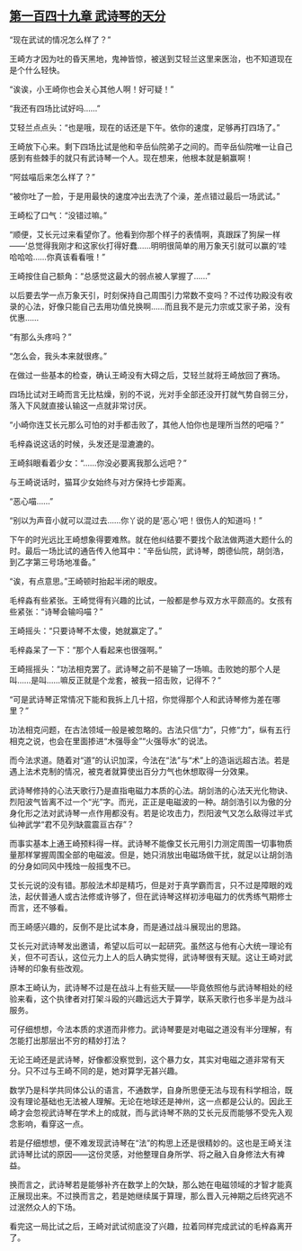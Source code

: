 ## [第一百四十九章 武诗琴的天分](https://www.xxbiquge.com/11_11207/5463574.html)


  “现在武试的情况怎么样了？”

  王崎方才因为吐的昏天黑地，鬼神皆惊，被送到艾轻兰这里来医治，也不知道现在是个什么轻快。

  “诶诶，小王崎你也会关心其他人啊！好可疑！”

  “我还有四场比试好吗……”

  艾轻兰点点头：“也是哦，现在的话还是下午。依你的速度，足够再打四场了。”

  王崎放下心来。剩下四场比试是他和辛岳仙院弟子之间的。而辛岳仙院唯一让自己感到有些棘手的就只有武诗琴一个人。现在想来，他根本就是躺赢啊！

  “阿兹喵后来怎么样了？”

  “被你吐了一脸，于是用最快的速度冲出去洗了个澡，差点错过最后一场武试。”

  王崎松了口气：“没错过嘛。”

  “顺便，艾长元过来看望你了。他看到你那个样子的表情啊，真跟踩了狗屎一样——‘总觉得我刚才和这家伙打得好蠢……明明很简单的用万象天引就可以赢的’哇哈哈哈……你真该看看哦！”

  王崎按住自己额角：“总感觉这最大的弱点被人掌握了……”

  以后要去学一点万象天引，时刻保持自己周围引力常数不变吗？不过传功殿没有收录的心法，好像只能自己去用功值兑换啊……而且我不是元力宗或艾家子弟，没有优惠……

  “有那么头疼吗？”

  “怎么会，我头本来就很疼。”

  在做过一些基本的检查，确认王崎没有大碍之后，艾轻兰就将王崎放回了赛场。

  四场比试对王崎而言无比枯燥，别的不说，光对手全部还没开打就气势自弱三分，落入下风就直接认输这一点就非常讨厌。

  “小崎你连艾长元那么可怕的对手都击败了，其他人怕你也是理所当然的吧喵？”

  毛梓淼说这话的时候，头发还是湿漉漉的。

  王崎斜眼看着少女：“……你没必要离我那么远吧？”

  与王崎说话时，猫耳少女始终与对方保持七步距离。

  “恶心喵……”

  “别以为声音小就可以混过去……你丫说的是‘恶心’吧！很伤人的知道吗！”

  下午的时光远比王崎想象得要难熬。就在他纠结要不要找个敌法做两道大题什么的时。最后一场比试的通告传入他耳中：“辛岳仙院，武诗琴，朗德仙院，胡剑浩，到乙字第三号场地准备。”

  “诶，有点意思。”王崎顿时抬起半闭的眼皮。

  毛梓淼有些紧张。王崎觉得有兴趣的比试，一般都是参与双方水平颇高的。女孩有些紧张：“诗琴会输吗喵？”

  王崎摇头：“只要诗琴不太傻，她就赢定了。”

  毛梓淼呆了一下：“那个人看起来也很强啊。”

  王崎摇摇头：“功法相克罢了。武诗琴之前不是输了一场嘛。击败她的那个人是叫……是叫……嘛反正就是个龙套，被我一招击败，记得不？”

  “可是武诗琴正常情况下能和我拆上几十招，你觉得那个人和武诗琴修为差在哪里？”

  功法相克问题，在古法领域一般是被忽略的。古法只信“力”，只修“力”，纵有五行相克之说，也会在里面掺进“木强辱金”“火强辱水”的说法。

  而今法求道。随着对“道”的认识加深，今法在“法”与“术”上的造诣远超古法。若是遇上法术克制的情况，被克者就算使出百分力气也休想取得一分效果。

  武诗琴修持的心法天歌行乃是直指电磁力本质的心法。胡剑浩的心法天光化物诀、烈阳波气皆离不过一个“光”字。而光，正正是电磁波的一种。胡剑浩引以为傲的分身化形之法对武诗琴一点作用都没有。若是论攻击力，烈阳波气又怎么敌得过半式仙神武学“君不见列缺震震亘古存”？

  而事实基本上通王崎预料得一样。武诗琴不能像艾长元用引力测定周围一切事物质量那样掌握周围全部的电磁波。但是，她只消放出电磁场做干扰，就足以让胡剑浩的分身如同风中残烛一般摇曳不已。

  艾长元说的没有错。那般法术却是精巧，但是对于真学霸而言，只不过是障眼的戏法，起伏普通人或古法修或许够了，但在武诗琴这样初涉电磁力的优秀练气期修士而言，还不够看。

  而王崎感兴趣的，反倒不是比试本身，而是通过战斗展现出的思路。

  艾长元对武诗琴发出邀请，希望以后可以一起研究。虽然这与他有心大统一理论有关，但不可否认，这位元力上人的后人确实觉得，武诗琴很有天赋。这让王崎对武诗琴的印象有些改观。

  原本王崎认为，武诗琴不过是在战斗上有些天赋——毕竟依照他与武诗琴相处的经验来看，这个执律者对打架斗殴的兴趣远远大于算学，联系天歌行也多半是为战斗服务。

  可仔细想想，今法本质的求道而非修力。武诗琴要是对电磁之道没有半分理解，有怎能打出那层出不穷的精妙打法？

  无论王崎还是武诗琴，好像都没察觉到，这个暴力女，其实对电磁之道非常有天分。只不过与王崎不同的是，她对算学无甚兴趣。

  数学乃是科学共同体公认的语言，不通数学，自身所思便无法与现有科学相洽，既没有理论基础也无法被人理解。无论在地球还是神州，这一点都是公认的。因此王崎才会忽视武诗琴在学术上的成就，而与武诗琴不熟的艾长元反而能够不受先入观念影响，看穿这一点。

  若是仔细想想，便不难发现武诗琴在“法”的构思上还是很精妙的。这也是王崎关注武诗琴比试的原因——这份灵感，对他整理自身所学、将之融入自身修法大有裨益。

  换而言之，武诗琴若是能够补齐在数学上的欠缺，那么她在电磁领域的才智才能真正展现出来。不过换而言之，若是她继续属于算理，那么晋入元神期之后终究逃不过泯然众人的下场。

  看完这一局比试之后，王崎对武试彻底没了兴趣，拉着同样完成武试的毛梓淼离开了。
